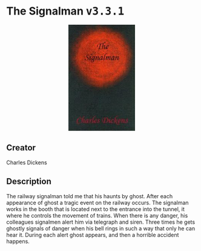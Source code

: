 
# The Signalman <kbd>v3.3.1</kbd>

<center>
  <img src="./cover-1024.jpg"/>
</center>

## Creator
Charles Dickens

## Description
<p>The railway signalman told me that his haunts by ghost. After each appearance of ghost a tragic event on the railway occurs. The signalman works in the booth that is located next to the entrance into the tunnel, it where he controls the movement of trains. When there is any danger, his colleagues signalmen alert him via telegraph and siren. Three times he gets ghostly signals of danger when his bell rings in such a way that only he can hear it. During each alert ghost appears, and then a horrible accident happens.</p>
